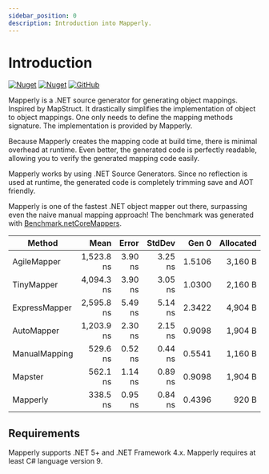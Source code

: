 ```yaml
---
sidebar_position: 0
description: Introduction into Mapperly.
---
```


# Introduction

[![Nuget](https://img.shields.io/nuget/v/Riok.Mapperly?style=flat-square)](https://www.nuget.org/packages/Riok.Mapperly/)
[![Nuget](https://img.shields.io/nuget/vpre/Riok.Mapperly?style=flat-square)](https://www.nuget.org/packages/Riok.Mapperly/)
[![GitHub](https://img.shields.io/github/license/riok/mapperly?style=flat-square)](https://github.com/riok/mapperly/blob/main/LICENSE)

Mapperly is a .NET source generator for generating object mappings. Inspired by MapStruct.
It drastically simplifies the implementation of object to object mappings.
One only needs to define the mapping methods signature. The implementation is provided by Mapperly.

Because Mapperly creates the mapping code at build time, there is minimal overhead at runtime.
Even better, the generated code is perfectly readable, allowing you to verify the generated mapping code easily.

Mapperly works by using .NET Source Generators.
Since no reflection is used at runtime, the generated code is completely trimming save and AOT friendly.

Mapperly is one of the fastest .NET object mapper out there, surpassing even the naive manual mapping approach!
The benchmark was generated with [Benchmark.netCoreMappers](https://github.com/mjebrahimi/Benchmark.netCoreMappers).

| Method        |       Mean |   Error |  StdDev |  Gen 0 | Allocated |
| ------------- | ---------: | ------: | ------: | -----: | --------: |
| AgileMapper   | 1,523.8 ns | 3.90 ns | 3.25 ns | 1.5106 |   3,160 B |
| TinyMapper    | 4,094.3 ns | 3.90 ns | 3.05 ns | 1.0300 |   2,160 B |
| ExpressMapper | 2,595.8 ns | 5.49 ns | 5.14 ns | 2.3422 |   4,904 B |
| AutoMapper    | 1,203.9 ns | 2.30 ns | 2.15 ns | 0.9098 |   1,904 B |
| ManualMapping |   529.6 ns | 0.52 ns | 0.44 ns | 0.5541 |   1,160 B |
| Mapster       |   562.1 ns | 1.14 ns | 0.89 ns | 0.9098 |   1,904 B |
| Mapperly      |   338.5 ns | 0.95 ns | 0.84 ns | 0.4396 |     920 B |

## Requirements

Mapperly supports .NET 5+ and .NET Framework 4.x.
Mapperly requires at least C# language version 9.
